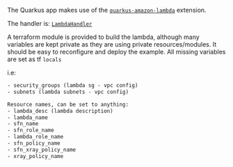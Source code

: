 The Quarkus app makes use of the [`quarkus-amazon-lambda`](https://quarkus.io/guides/aws-lambda) extension.

The handler is: [`LambdaHandler`](src/main/java/org/acme/opentelemetry/lambda/LambdaHandler.java)

A terraform module is provided to build the lambda, although many variables are kept private as they are using private resources/modules. It should be
easy to reconfigure and deploy the example. All missing variables are set as tf `locals`

i.e:
```txt
- security_groups (lambda sg - vpc config)
- subnets (lambda subnets - vpc config)

Resource names, can be set to anything:
- lambda_desc (lambda description)
- lambda_name
- sfn_name
- sfn_role_name
- lambda_role_name
- sfn_policy_name
- sfn_xray_policy_name
- xray_policy_name
```

